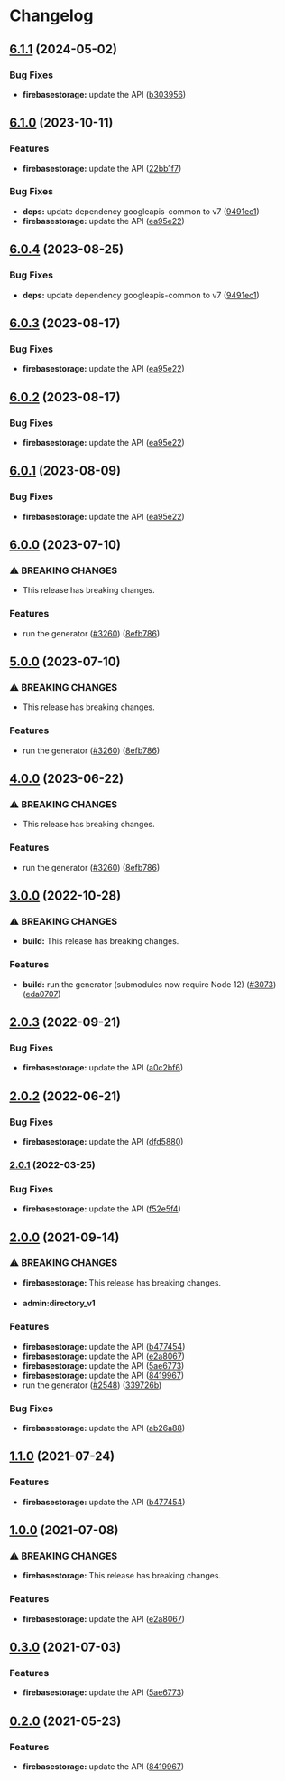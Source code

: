 # Changelog

## [6.1.1](https://github.com/googleapis/google-api-nodejs-client/compare/firebasestorage-v6.1.0...firebasestorage-v6.1.1) (2024-05-02)


### Bug Fixes

* **firebasestorage:** update the API ([b303956](https://github.com/googleapis/google-api-nodejs-client/commit/b303956d395587471344b89bf546068d89b6b1a8))

## [6.1.0](https://github.com/googleapis/google-api-nodejs-client/compare/firebasestorage-v6.0.4...firebasestorage-v6.1.0) (2023-10-11)


### Features

* **firebasestorage:** update the API ([22bb1f7](https://github.com/googleapis/google-api-nodejs-client/commit/22bb1f7f9003b2b14996b5869053f328667f5fa1))


### Bug Fixes

* **deps:** update dependency googleapis-common to v7 ([9491ec1](https://github.com/googleapis/google-api-nodejs-client/commit/9491ec1cdc3c413e7d73edcfcd59cf5c28a7c855))
* **firebasestorage:** update the API ([ea95e22](https://github.com/googleapis/google-api-nodejs-client/commit/ea95e22fb299a71c519b4c415e4c26b6809aef51))

## [6.0.4](https://github.com/googleapis/google-api-nodejs-client/compare/firebasestorage-v6.0.3...firebasestorage-v6.0.4) (2023-08-25)


### Bug Fixes

* **deps:** update dependency googleapis-common to v7 ([9491ec1](https://github.com/googleapis/google-api-nodejs-client/commit/9491ec1cdc3c413e7d73edcfcd59cf5c28a7c855))

## [6.0.3](https://github.com/googleapis/google-api-nodejs-client/compare/firebasestorage-v6.0.2...firebasestorage-v6.0.3) (2023-08-17)


### Bug Fixes

* **firebasestorage:** update the API ([ea95e22](https://github.com/googleapis/google-api-nodejs-client/commit/ea95e22fb299a71c519b4c415e4c26b6809aef51))

## [6.0.2](https://github.com/googleapis/google-api-nodejs-client/compare/firebasestorage-v6.0.1...firebasestorage-v6.0.2) (2023-08-17)


### Bug Fixes

* **firebasestorage:** update the API ([ea95e22](https://github.com/googleapis/google-api-nodejs-client/commit/ea95e22fb299a71c519b4c415e4c26b6809aef51))

## [6.0.1](https://github.com/googleapis/google-api-nodejs-client/compare/firebasestorage-v6.0.0...firebasestorage-v6.0.1) (2023-08-09)


### Bug Fixes

* **firebasestorage:** update the API ([ea95e22](https://github.com/googleapis/google-api-nodejs-client/commit/ea95e22fb299a71c519b4c415e4c26b6809aef51))

## [6.0.0](https://github.com/googleapis/google-api-nodejs-client/compare/firebasestorage-v5.0.0...firebasestorage-v6.0.0) (2023-07-10)


### ⚠ BREAKING CHANGES

* This release has breaking changes.

### Features

* run the generator ([#3260](https://github.com/googleapis/google-api-nodejs-client/issues/3260)) ([8efb786](https://github.com/googleapis/google-api-nodejs-client/commit/8efb7861b7da4bc1472a4b654e46f90b29fbff20))

## [5.0.0](https://github.com/googleapis/google-api-nodejs-client/compare/firebasestorage-v4.0.0...firebasestorage-v5.0.0) (2023-07-10)


### ⚠ BREAKING CHANGES

* This release has breaking changes.

### Features

* run the generator ([#3260](https://github.com/googleapis/google-api-nodejs-client/issues/3260)) ([8efb786](https://github.com/googleapis/google-api-nodejs-client/commit/8efb7861b7da4bc1472a4b654e46f90b29fbff20))

## [4.0.0](https://github.com/googleapis/google-api-nodejs-client/compare/firebasestorage-v3.0.0...firebasestorage-v4.0.0) (2023-06-22)


### ⚠ BREAKING CHANGES

* This release has breaking changes.

### Features

* run the generator ([#3260](https://github.com/googleapis/google-api-nodejs-client/issues/3260)) ([8efb786](https://github.com/googleapis/google-api-nodejs-client/commit/8efb7861b7da4bc1472a4b654e46f90b29fbff20))

## [3.0.0](https://github.com/googleapis/google-api-nodejs-client/compare/firebasestorage-v2.0.3...firebasestorage-v3.0.0) (2022-10-28)


### ⚠ BREAKING CHANGES

* **build:** This release has breaking changes.

### Features

* **build:** run the generator (submodules now require Node 12) ([#3073](https://github.com/googleapis/google-api-nodejs-client/issues/3073)) ([eda0707](https://github.com/googleapis/google-api-nodejs-client/commit/eda07079dadab46a80b6f9ede618f4f43030169e))

## [2.0.3](https://github.com/googleapis/google-api-nodejs-client/compare/firebasestorage-v2.0.2...firebasestorage-v2.0.3) (2022-09-21)


### Bug Fixes

* **firebasestorage:** update the API ([a0c2bf6](https://github.com/googleapis/google-api-nodejs-client/commit/a0c2bf6ce5161d52a25cbc51d028014c35322427))

## [2.0.2](https://github.com/googleapis/google-api-nodejs-client/compare/firebasestorage-v2.0.1...firebasestorage-v2.0.2) (2022-06-21)


### Bug Fixes

* **firebasestorage:** update the API ([dfd5880](https://github.com/googleapis/google-api-nodejs-client/commit/dfd58800e2de240f8e6b332e7707a9bfb015c0d5))

### [2.0.1](https://github.com/googleapis/google-api-nodejs-client/compare/firebasestorage-v2.0.0...firebasestorage-v2.0.1) (2022-03-25)


### Bug Fixes

* **firebasestorage:** update the API ([f52e5f4](https://github.com/googleapis/google-api-nodejs-client/commit/f52e5f467e9adc747c935737c1a5269ee0bf6430))

## [2.0.0](https://www.github.com/googleapis/google-api-nodejs-client/compare/firebasestorage-v1.1.0...firebasestorage-v2.0.0) (2021-09-14)


### ⚠ BREAKING CHANGES

* **firebasestorage:** This release has breaking changes.
* #### admin:directory_v1

### Features

* **firebasestorage:** update the API ([b477454](https://www.github.com/googleapis/google-api-nodejs-client/commit/b47745401c9333cab39543053bc719b441859c4f))
* **firebasestorage:** update the API ([e2a8067](https://www.github.com/googleapis/google-api-nodejs-client/commit/e2a80674acabf821b4e805f24460de80887b1e42))
* **firebasestorage:** update the API ([5ae6773](https://www.github.com/googleapis/google-api-nodejs-client/commit/5ae6773dbd55654e450bf4f830cb6e2e5006f37c))
* **firebasestorage:** update the API ([8419967](https://www.github.com/googleapis/google-api-nodejs-client/commit/841996786b69f219fcbd2463ac19d7737bad9766))
* run the generator ([#2548](https://www.github.com/googleapis/google-api-nodejs-client/issues/2548)) ([339726b](https://www.github.com/googleapis/google-api-nodejs-client/commit/339726b5310e7ea5437e15642cb899c215127f8f))


### Bug Fixes

* **firebasestorage:** update the API ([ab26a88](https://www.github.com/googleapis/google-api-nodejs-client/commit/ab26a88a0bbed3ad6b07f99e7f0c6c4b38684b57))

## [1.1.0](https://www.github.com/googleapis/google-api-nodejs-client/compare/firebasestorage-v1.0.0...firebasestorage-v1.1.0) (2021-07-24)


### Features

* **firebasestorage:** update the API ([b477454](https://www.github.com/googleapis/google-api-nodejs-client/commit/b47745401c9333cab39543053bc719b441859c4f))

## [1.0.0](https://www.github.com/googleapis/google-api-nodejs-client/compare/firebasestorage-v0.3.0...firebasestorage-v1.0.0) (2021-07-08)


### ⚠ BREAKING CHANGES

* **firebasestorage:** This release has breaking changes.

### Features

* **firebasestorage:** update the API ([e2a8067](https://www.github.com/googleapis/google-api-nodejs-client/commit/e2a80674acabf821b4e805f24460de80887b1e42))

## [0.3.0](https://www.github.com/googleapis/google-api-nodejs-client/compare/firebasestorage-v0.2.0...firebasestorage-v0.3.0) (2021-07-03)


### Features

* **firebasestorage:** update the API ([5ae6773](https://www.github.com/googleapis/google-api-nodejs-client/commit/5ae6773dbd55654e450bf4f830cb6e2e5006f37c))

## [0.2.0](https://www.github.com/googleapis/google-api-nodejs-client/compare/firebasestorage-v0.1.0...firebasestorage-v0.2.0) (2021-05-23)


### Features

* **firebasestorage:** update the API ([8419967](https://www.github.com/googleapis/google-api-nodejs-client/commit/841996786b69f219fcbd2463ac19d7737bad9766))
